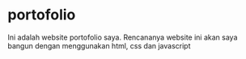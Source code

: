 # portofolio
Ini adalah website portofolio saya. Rencananya website ini akan saya bangun dengan menggunakan html, css dan javascript
